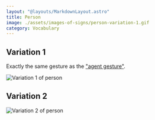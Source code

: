 ```yaml
---
layout: "@layouts/MarkdownLayout.astro"
title: Person
image: ./assets/images-of-signs/person-variation-1.gif
category: Vocabulary
---
```


## Variation 1

Exactly the same gesture as the
["agent gesture"](../../resources/definitions#agent-gesture).

![Variation 1 of person](@signs/person-variation-1.gif)

## Variation 2

![Variation 2 of person](@signs/person-variation-2.gif)
